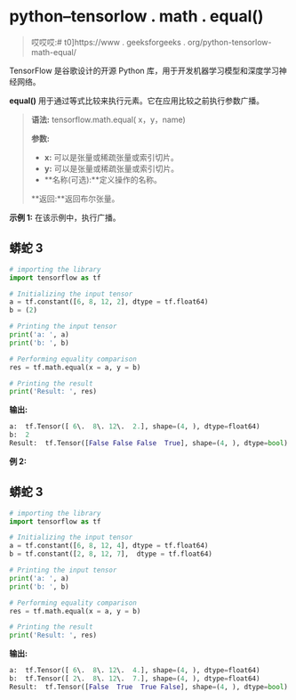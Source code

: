 # python–tensorlow . math . equal()

> 哎哎哎:# t0]https://www . geeksforgeeks . org/python-tensorlow-math-equal/

TensorFlow 是谷歌设计的开源 Python 库，用于开发机器学习模型和深度学习神经网络。

**equal()** 用于通过等式比较来执行元素。它在应用比较之前执行参数广播。

> **语法:** tensorflow.math.equal( x，y，name)
> 
> **参数:**
> 
> *   **x:** 可以是张量或稀疏张量或索引切片。
> *   **y:** 可以是张量或稀疏张量或索引切片。
> *   **名称(可选):**定义操作的名称。
> 
> **返回:**返回布尔张量。

**示例 1:** 在该示例中，执行广播。

## 蟒蛇 3

```py
# importing the library
import tensorflow as tf

# Initializing the input tensor
a = tf.constant([6, 8, 12, 2], dtype = tf.float64)
b = (2)

# Printing the input tensor
print('a: ', a)
print('b: ', b)

# Performing equality comparison
res = tf.math.equal(x = a, y = b)

# Printing the result
print('Result: ', res)
```

**输出:**

```py
a:  tf.Tensor([ 6\.  8\. 12\.  2.], shape=(4, ), dtype=float64)
b:  2
Result:  tf.Tensor([False False False  True], shape=(4, ), dtype=bool)
```

**例 2:**

## 蟒蛇 3

```py
# importing the library
import tensorflow as tf

# Initializing the input tensor
a = tf.constant([6, 8, 12, 4], dtype = tf.float64)
b = tf.constant([2, 8, 12, 7],  dtype = tf.float64)

# Printing the input tensor
print('a: ', a)
print('b: ', b)

# Performing equality comparison
res = tf.math.equal(x = a, y = b)

# Printing the result
print('Result: ', res)
```

**输出:**

```py
a:  tf.Tensor([ 6\.  8\. 12\.  4.], shape=(4, ), dtype=float64)
b:  tf.Tensor([ 2\.  8\. 12\.  7.], shape=(4, ), dtype=float64)
Result:  tf.Tensor([False  True  True False], shape=(4, ), dtype=bool)
```